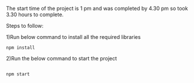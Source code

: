 The start time of the project is 1 pm and was completed by 4.30 pm so took 3.30 hours to complete.

Steps to follow:

1)Run below command to install all the required libraries

```npm install```

2)Run the below command to start the project

```

npm start

```
